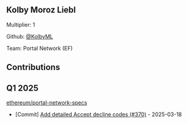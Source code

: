 
## Kolby Moroz Liebl
Multiplier: 1

Github: [@KolbyML](https://github.com/KolbyML)

Team: Portal Network (EF)

## Contributions

## Q1 2025

[ethereum/portal-network-specs](https://github.com/ethereum/portal-network-specs)
* [Commit] [Add detailed Accept decline codes (#370)](https://github.com/ethereum/portal-network-specs/commit/e68899bbd8bc25776fa80446cbd855de0541e342) - 2025-03-18
